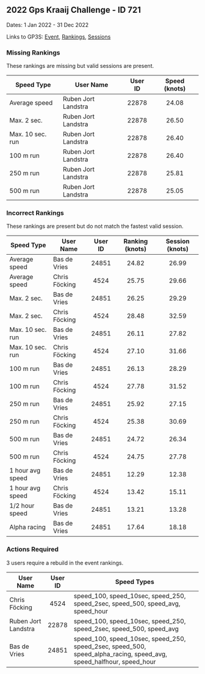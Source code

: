 ## 2022 Gps Kraaij Challenge - ID 721

Dates: 1 Jan 2022 - 31 Dec 2022

Links to GP3S: [Event](https://www.gps-speedsurfing.com/default.aspx?mnu=event&val=721), [Rankings](https://www.gps-speedsurfing.com/default.aspx?mnu=eventranking&val=721), [Sessions](https://www.gps-speedsurfing.com/default.aspx?mnu=eventsessions&val=721)

### Missing Rankings

These rankings are missing but valid sessions are present.

| Speed Type | User Name | User ID | Speed (knots) |
| ---------- | --------- | :-----: | :-----------: |
| Average speed | Ruben Jort Landstra | 22878 | 24.08 |
| Max. 2 sec. | Ruben Jort Landstra | 22878 | 26.50 |
| Max. 10 sec. run | Ruben Jort Landstra | 22878 | 26.40 |
| 100 m run | Ruben Jort Landstra | 22878 | 26.40 |
| 250 m run | Ruben Jort Landstra | 22878 | 25.81 |
| 500 m run | Ruben Jort Landstra | 22878 | 25.05 |

### Incorrect Rankings

These rankings are present but do not match the fastest valid session.

| Speed Type | User Name | User ID | Ranking (knots) | Session (knots) |
| ---------- | --------- | :-----: | :-------------: | :-------------: |
| Average speed | Bas de Vries | 24851 | 24.82 | 26.99 |
| Average speed | Chris Föcking | 4524 | 25.75 | 29.66 |
| Max. 2 sec. | Bas de Vries | 24851 | 26.25 | 29.29 |
| Max. 2 sec. | Chris Föcking | 4524 | 28.48 | 32.59 |
| Max. 10 sec. run | Bas de Vries | 24851 | 26.11 | 27.82 |
| Max. 10 sec. run | Chris Föcking | 4524 | 27.10 | 31.66 |
| 100 m run | Bas de Vries | 24851 | 26.13 | 28.29 |
| 100 m run | Chris Föcking | 4524 | 27.78 | 31.52 |
| 250 m run | Bas de Vries | 24851 | 25.92 | 27.15 |
| 250 m run | Chris Föcking | 4524 | 25.38 | 30.69 |
| 500 m run | Bas de Vries | 24851 | 24.72 | 26.34 |
| 500 m run | Chris Föcking | 4524 | 24.75 | 27.78 |
| 1 hour avg speed | Bas de Vries | 24851 | 12.29 | 12.38 |
| 1 hour avg speed | Chris Föcking | 4524 | 13.42 | 15.11 |
| 1/2 hour speed | Bas de Vries | 24851 | 13.21 | 13.28 |
| Alpha racing | Bas de Vries | 24851 | 17.64 | 18.18 |

### Actions Required

3 users require a rebuild in the event rankings.

| User Name | User ID | Speed Types |
| --------- | :-----: | ----------- |
| Chris Föcking | 4524 | speed_100, speed_10sec, speed_250, speed_2sec, speed_500, speed_avg, speed_hour |
| Ruben Jort Landstra | 22878 | speed_100, speed_10sec, speed_250, speed_2sec, speed_500, speed_avg |
| Bas de Vries | 24851 | speed_100, speed_10sec, speed_250, speed_2sec, speed_500, speed_alpha_racing, speed_avg, speed_halfhour, speed_hour |
